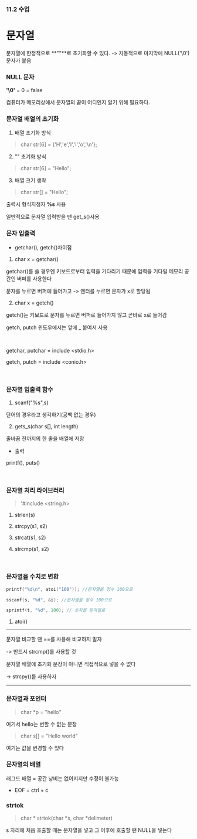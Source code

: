 ### 11.2 수업

# 문자열

문자열에 한정적으로 **""**로 초기화할 수 있다. -> 자동적으로 마지막에 NULL('\0') 문자가 붙음

### NULL 문자 

**'\0'** = 0 = false

컴퓨터가 메모리상에서 문자열의 끝이 어디인지 알기 위해 필요하다.

### 문자열 배열의 초기화

1. 배열 초기화 방식

> char str[6] = {'H','e','l','l','o','\n'};

2. "" 초기화 방식

> char str[6] = "Hello";

3. 배열 크기 생략

> char str[] = "Hello";


출력시 형식지정자 __%s__ 사용

일반적으로 문자열 입력받을 땐 get_s()사용 

### 문자 입출력

- getchar(), getch()차이점

1. char x = getchar()

getchar()를 쓸 경우엔 키보드로부터 입력을 기다리기 때문에 입력을 기다릴 메모리 공간인 버퍼를 사용한다

문자를 누르면 버퍼에 들어가고 -> 엔터를 누르면 문자가 x로 할당됨

2. char x = getch()

getch()는 키보드로 문자를 누르면 버퍼로 들어가지 않고 곧바로 x로 들어감

getch, putch 윈도우에서는 앞에 _ 붙여서 사용

<br>

getchar, putchar = include <stdio.h>

getch, putch = include <conio.h>

<br>

### 문자열 입출력 함수

1. scanf("%s",s)

단어의 경우라고 생각하기(공백 없는 경우)

2. gets_s(char s[], int length)

줄바꿈 전까지의 한 줄을 배열에 저장

- 출력 

printf(), puts()

<br>

### 문자열 처리 라이브러리

> '#include <string.h>

1. strlen(s)

2. strcpy(s1, s2)

3. strcat(s1, s2)

4. strcmp(s1, s2)

<br>

### 문자열을 수치로 변환

~~~c
printf("%d\n", atoi("100")); //문자열을 정수 100으로

sscanf(s, "%d", &i); //문자열을 정수 100으로

sprintf(t, "%d", 100); // 숫자를 문자열로
~~~
1. atoi()

--- 

문자열 비교할 땐 ==를 사용해 비교하지 말자 

-> 반드시 strcmp()를 사용할 것

문자열 배열에 초기화 문장이 아니면 직접적으로 넣을 수 없다

-> strcpy()를 사용하자


---

### 문자열과 포인터

> char *p = "hello" 

여기서 hello는 변할 수 없는 문장

> char s[] = "Hello world"

여기는 값을 변경할 수 있다

### 문자열의 배열

래그드 배열 = 공간 낭비는 없어지지만 수정이 불가능


- EOF = ctrl + c 

### strtok

> char * strtok(char *s, char *delimeter)

s 자리에 처음 호출할 때는 문자열을 넣고 그 이후에 호출할 땐 NULL을 넣는다

